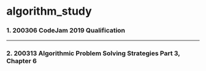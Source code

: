# algorithm_study

### 1. 200306 CodeJam 2019 Qualification 

------------------------------------------
### 2. 200313 Algorithmic Problem Solving Strategies Part 3, Chapter 6
